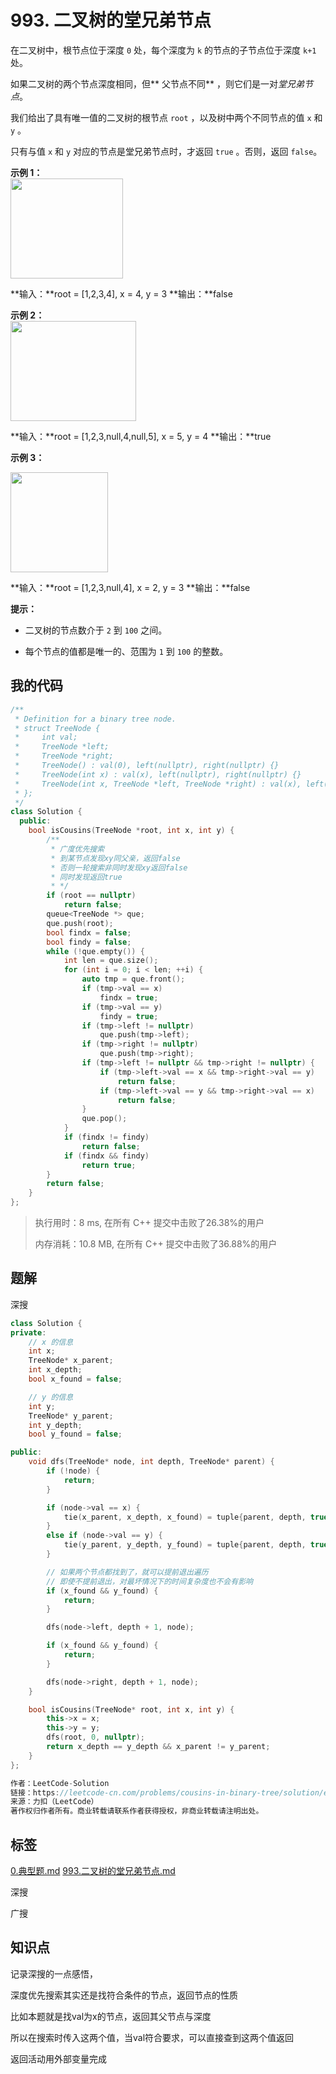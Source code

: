# 993. 二叉树的堂兄弟节点
在二叉树中，根节点位于深度 `0` 处，每个深度为 `k` 的节点的子节点位于深度 `k+1` 处。

如果二叉树的两个节点深度相同，但** 父节点不同** ，则它们是一对<em>堂兄弟节点</em>。

我们给出了具有唯一值的二叉树的根节点 `root` ，以及树中两个不同节点的值 `x` 和 `y` 。

只有与值 `x` 和 `y` 对应的节点是堂兄弟节点时，才返回 `true` 。否则，返回 `false`。

 

**示例 1：<br>
<img style="height: 160px; width: 180px;" src="https://assets.leetcode-cn.com/aliyun-lc-upload/uploads/2019/02/16/q1248-01.png" alt="">**

**输入：**root = [1,2,3,4], x = 4, y = 3
**输出：**false


**示例 2：<br>
<img style="height: 160px; width: 201px;" src="https://assets.leetcode-cn.com/aliyun-lc-upload/uploads/2019/02/16/q1248-02.png" alt="">**

**输入：**root = [1,2,3,null,4,null,5], x = 5, y = 4
**输出：**true


**示例 3：**

**<img style="height: 160px; width: 156px;" src="https://assets.leetcode-cn.com/aliyun-lc-upload/uploads/2019/02/16/q1248-03.png" alt="">**

**输入：**root = [1,2,3,null,4], x = 2, y = 3
**输出：**false

 

**提示：**


- 二叉树的节点数介于 `2` 到 `100` 之间。

- 每个节点的值都是唯一的、范围为 `1` 到 `100` 的整数。




## 我的代码

```c++
/**
 * Definition for a binary tree node.
 * struct TreeNode {
 *     int val;
 *     TreeNode *left;
 *     TreeNode *right;
 *     TreeNode() : val(0), left(nullptr), right(nullptr) {}
 *     TreeNode(int x) : val(x), left(nullptr), right(nullptr) {}
 *     TreeNode(int x, TreeNode *left, TreeNode *right) : val(x), left(left), right(right) {}
 * };
 */
class Solution {
  public:
    bool isCousins(TreeNode *root, int x, int y) {
        /**
         * 广度优先搜索
         * 到某节点发现xy同父亲，返回false
         * 否则一轮搜索非同时发现xy返回false
         * 同时发现返回true
         * */
        if (root == nullptr)
            return false;
        queue<TreeNode *> que;
        que.push(root);
        bool findx = false;
        bool findy = false;
        while (!que.empty()) {
            int len = que.size();
            for (int i = 0; i < len; ++i) {
                auto tmp = que.front();
                if (tmp->val == x)
                    findx = true;
                if (tmp->val == y)
                    findy = true;
                if (tmp->left != nullptr)
                    que.push(tmp->left);
                if (tmp->right != nullptr)
                    que.push(tmp->right);
                if (tmp->left != nullptr && tmp->right != nullptr) {
                    if (tmp->left->val == x && tmp->right->val == y)
                        return false;
                    if (tmp->left->val == y && tmp->right->val == x)
                        return false;
                }
                que.pop();
            }
            if (findx != findy)
                return false;
            if (findx && findy)
                return true;
        }
        return false;
    }
};
```
> 执行用时：8 ms, 在所有 C++ 提交中击败了26.38%的用户
>
> 内存消耗：10.8 MB, 在所有 C++ 提交中击败了36.88%的用户

## 题解

深搜

```c++
class Solution {
private:
    // x 的信息
    int x;
    TreeNode* x_parent;
    int x_depth;
    bool x_found = false;

    // y 的信息
    int y;
    TreeNode* y_parent;
    int y_depth;
    bool y_found = false;

public:
    void dfs(TreeNode* node, int depth, TreeNode* parent) {
        if (!node) {
            return;
        }

        if (node->val == x) {
            tie(x_parent, x_depth, x_found) = tuple{parent, depth, true};
        }
        else if (node->val == y) {
            tie(y_parent, y_depth, y_found) = tuple{parent, depth, true};
        }

        // 如果两个节点都找到了，就可以提前退出遍历
        // 即使不提前退出，对最坏情况下的时间复杂度也不会有影响
        if (x_found && y_found) {
            return;
        }

        dfs(node->left, depth + 1, node);

        if (x_found && y_found) {
            return;
        }

        dfs(node->right, depth + 1, node);
    }

    bool isCousins(TreeNode* root, int x, int y) {
        this->x = x;
        this->y = y;
        dfs(root, 0, nullptr);
        return x_depth == y_depth && x_parent != y_parent;
    }
};

作者：LeetCode-Solution
链接：https://leetcode-cn.com/problems/cousins-in-binary-tree/solution/er-cha-shu-de-tang-xiong-di-jie-dian-by-mfh2d/
来源：力扣（LeetCode）
著作权归作者所有。商业转载请联系作者获得授权，非商业转载请注明出处。
```

## 标签
[0.典型题.md](0.典型题.md)
[993.二叉树的堂兄弟节点.md](993.二叉树的堂兄弟节点.md)

深搜

广搜

## 知识点

记录深搜的一点感悟，

深度优先搜索其实还是找符合条件的节点，返回节点的性质

比如本题就是找val为x的节点，返回其父节点与深度

所以在搜索时传入这两个值，当val符合要求，可以直接查到这两个值返回

返回活动用外部变量完成
